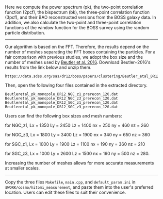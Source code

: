 
Here we compute the power spectrum (pk), the two-point correlation function (2pcf), the bispectrum (bk), the three-point correlation function (3pcf), and their BAO reconstructed versions from the BOSS galaxy data. In addition, we also calculate the two-point and three-point correlation functions of the window function for the BOSS survey using the random particle distribution.

----------------

Our algorithm is based on the FFT. Therefore, the results depend on the number of meshes separating the FFT boxes containing the particles. For a fair comparison with previous studies, we adopt the box size and the number of meshes used by [Beutler et al. 2016](https://academic.oup.com/mnras/article/466/2/2242/2712530). Download Beutler+2016's results from the link below and unzip them. 
 
    https://data.sdss.org/sas/dr12/boss/papers/clustering/Beutler_etal_DR12COMBINED_fullshape_powspec.tar.gz

Then, open the following four files contained in the extracted directory.

    Beutleretal_pk_monopole_DR12_NGC_z1_prerecon_120.dat
    Beutleretal_pk_monopole_DR12_NGC_z3_prerecon_120.dat
    Beutleretal_pk_monopole_DR12_SGC_z1_prerecon_120.dat
    Beutleretal_pk_monopole_DR12_SGC_z3_prerecon_120.dat

Users can find the following box sizes and mesh numbers:

for NGC_z1,
    Lx = 1350 Ly = 2450 Lz = 1400
    nx = 250 ny = 460 nz = 260

for NGC_z3,
    Lx = 1800 Ly = 3400 Lz = 1900
    nx = 340 ny = 650 nz = 360

for SGC_z1,
    Lx = 1000 Ly = 1900 Lz = 1100
    nx = 190 ny = 360 nz = 210

 for SGC_z3,
    Lx = 1000 Ly = 2600 Lz = 1500
    nx = 190 ny = 500 nz = 280.

Increasing the number of meshes allows for more accurate measurements at smaller scales.

----------------

Copy the three files `Makefile`, `main.cpp`, and `default_param.ini` in `$WORK/cosmo/hitomi_measurement`, and paste them into the user's preferred location. Users can edit these files to suit their convenience.


